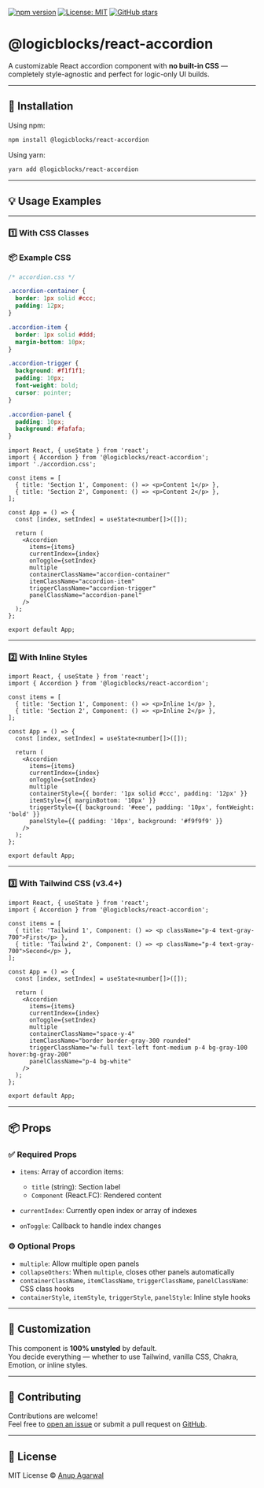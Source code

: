 [![npm version](https://img.shields.io/npm/v/@logicblocks/react-accordion.svg)](https://www.npmjs.com/package/@logicblocks/react-accordion)
[![License: MIT](https://img.shields.io/badge/License-MIT-yellow.svg)](https://opensource.org/licenses/MIT)
[![GitHub stars](https://img.shields.io/github/stars/anup-agarwal/logic-ui-react-accordion)](https://github.com/anup-agarwal/logic-ui-react-accordion/stargazers)

# @logicblocks/react-accordion

A customizable React accordion component with **no built-in CSS** — completely style-agnostic and perfect for logic-only UI builds.

---

## 🚀 Installation

Using npm:

```bash
npm install @logicblocks/react-accordion
```

Using yarn:

```bash
yarn add @logicblocks/react-accordion
```

---

## 💡 Usage Examples

---

### 1️⃣ With CSS Classes

### 📦 Example CSS
```css
/* accordion.css */

.accordion-container {
  border: 1px solid #ccc;
  padding: 12px;
}

.accordion-item {
  border: 1px solid #ddd;
  margin-bottom: 10px;
}

.accordion-trigger {
  background: #f1f1f1;
  padding: 10px;
  font-weight: bold;
  cursor: pointer;
}

.accordion-panel {
  padding: 10px;
  background: #fafafa;
}
```

```tsx
import React, { useState } from 'react';
import { Accordion } from '@logicblocks/react-accordion';
import './accordion.css';

const items = [
  { title: 'Section 1', Component: () => <p>Content 1</p> },
  { title: 'Section 2', Component: () => <p>Content 2</p> },
];

const App = () => {
  const [index, setIndex] = useState<number[]>([]);

  return (
    <Accordion
      items={items}
      currentIndex={index}
      onToggle={setIndex}
      multiple
      containerClassName="accordion-container"
      itemClassName="accordion-item"
      triggerClassName="accordion-trigger"
      panelClassName="accordion-panel"
    />
  );
};

export default App;
```

---

### 2️⃣ With Inline Styles

```tsx
import React, { useState } from 'react';
import { Accordion } from '@logicblocks/react-accordion';

const items = [
  { title: 'Section 1', Component: () => <p>Inline 1</p> },
  { title: 'Section 2', Component: () => <p>Inline 2</p> },
];

const App = () => {
  const [index, setIndex] = useState<number[]>([]);

  return (
    <Accordion
      items={items}
      currentIndex={index}
      onToggle={setIndex}
      multiple
      containerStyle={{ border: '1px solid #ccc', padding: '12px' }}
      itemStyle={{ marginBottom: '10px' }}
      triggerStyle={{ background: '#eee', padding: '10px', fontWeight: 'bold' }}
      panelStyle={{ padding: '10px', background: '#f9f9f9' }}
    />
  );
};

export default App;
```

---

### 3️⃣ With Tailwind CSS (v3.4+)

```tsx
import React, { useState } from 'react';
import { Accordion } from '@logicblocks/react-accordion';

const items = [
  { title: 'Tailwind 1', Component: () => <p className="p-4 text-gray-700">First</p> },
  { title: 'Tailwind 2', Component: () => <p className="p-4 text-gray-700">Second</p> },
];

const App = () => {
  const [index, setIndex] = useState<number[]>([]);

  return (
    <Accordion
      items={items}
      currentIndex={index}
      onToggle={setIndex}
      multiple
      containerClassName="space-y-4"
      itemClassName="border border-gray-300 rounded"
      triggerClassName="w-full text-left font-medium p-4 bg-gray-100 hover:bg-gray-200"
      panelClassName="p-4 bg-white"
    />
  );
};

export default App;
```

---

## 📦 Props

### ✅ Required Props

- `items`: Array of accordion items:
  - `title` (string): Section label
  - `Component` (React.FC): Rendered content

- `currentIndex`: Currently open index or array of indexes
- `onToggle`: Callback to handle index changes

### ⚙️ Optional Props

- `multiple`: Allow multiple open panels
- `collapseOthers`: When `multiple`, closes other panels automatically
- `containerClassName`, `itemClassName`, `triggerClassName`, `panelClassName`: CSS class hooks
- `containerStyle`, `itemStyle`, `triggerStyle`, `panelStyle`: Inline style hooks

---

## 🎨 Customization

This component is **100% unstyled** by default.  
You decide everything — whether to use Tailwind, vanilla CSS, Chakra, Emotion, or inline styles.

---

## 🤝 Contributing

Contributions are welcome!  
Feel free to [open an issue](https://github.com/anup-agarwal/logic-ui-react-accordion/issues) or submit a pull request on [GitHub](https://github.com/anup-agarwal/logic-ui-react-accordion).

---

## 📄 License

MIT License © [Anup Agarwal](https://github.com/anup-agarwal)